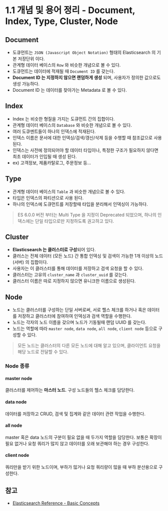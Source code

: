 # 1.1 개념 및 용어 정리 - Document, Index, Type, Cluster, Node


## Document
+ 도큐먼트는 `JSON (Javascript Object Notation)` 형태의 Elasticsearch 의 기본 저장단위 이다.
+ 관계형 데이터 베이스의 `Row` 와 비슷한 개념으로 볼 수 있다.
+ 도큐먼트는 데이터에 적재될 때 `Document ID` 를 갖는다.
+ **Document ID 는 지정하지 않으면 랜덤하게 생성** 되며, 사용자가 정의한 값으로도 생성 가능하다.
+ Document ID 는 데이터를 찾아가는 Metadata 로 볼 수 있다.

## Index
+ Index 는 비슷한 형질을 가지는 도큐먼트 간의 집합이다.
+ 관계형 데이터 베이스의 `Database` 와 비슷한 개념으로 볼 수 있다.
+ 여러 도큐멘트들이 하나의 인덱스에 적재된다.
+ 인덱스 이름은 문서에 대한 인덱싱/검색/갱신/삭제 등을 수행할 때 참조값으로 사용된다.
+ 인덱스는 사전에 정의되어야 할 데이터 타입이나, 특정한 구조가 필요하지 않다면 최초 데이터가 인입될 때 생성 된다.
+ ex) 고객정보, 제품카탈로그, 주문정보 등...

## Type
+ 관계형 데이터 베이스의 `Table` 과 비슷한 개념으로 볼 수 있다.
+ 타입은 인덱스의 파티션으로 사용 된다.
+ 하나의 인덱스에 도큐먼트를 저장할때 타입을 분리해서 인덱싱이 가능하다.

> ES 6.0.0 버전 부터는 Multi Type 을 지정이 Deprecated 되었으며, 하나의 인덱스에는 단일 타입으로만 지정하도록 권고하고 있다.

## Cluster
+ **Elasticsearch 는 클러스터로 구성**되어 있다.
+ 클러스는 전체 데이터 (모든 노드) 간 통합 인덱싱 및 검색이 가능한 1개 이상의 노드(서버) 의 집합이다.
+ 사용자는 이 클러스터를 통해 데이터를 저장하고 검색 요청을 할 수 있다.
+ 클러스터는 고유의 `cluster_name` 과 `cluster_uuid` 를 갖는다.
+ 클러스터 이름은 따로 지정하지 않으면 유니크한 이름으로 생성된다.

## Node
+ 노드는 클러스터를 구성하는 단일 서버로써, 서로 헬스 체크를 하거나 혹은 데이터를 저장하고 클러스터에 참여하여 인덱싱과 검색 역할을 수행한다.
+ 노드는 각자의 노드 이름을 갖으며 노드가 기동될때 랜덤 UUID 를 갖는다.
+ 노드는 역할에 따라 `master node`, `data node`, `all node`, `client node` 등으로 구성할 수 있다.

> 모든 노드는 클러스터의 다른 모든 노드에 대해 알고 있으며, 클라이언트 요청을 해당 노드로 전달할 수 있다.

### Node 종류
#### master node
클러스터를 제어하는 **마스터 노드**. 구성 노드들의 헬스 체크를 담당한다.

#### data node
데이터를 저장하고 CRUD, 검색 및 집계와 같은 데이터 관련 작업을 수행한다.

#### all node
master 혹은 data 노드의 구분이 필요 없을 때 두가지 역할을 담당한다. 보통은 확장이 필요 없거나 요청 쿼리가 많지 않고 데이터를 오래 보관해야 하는 경우 구성한다.

#### client node
쿼리만을 받기 위한 노드이며, 부하가 많거나 요청 쿼리량이 많을 때 부하 분산용으로 구성한다.


## 참고
+ [Elasticsearch Reference - Basic Concepts](https://www.elastic.co/guide/en/elasticsearch/reference/6.5/_basic_concepts.html)
